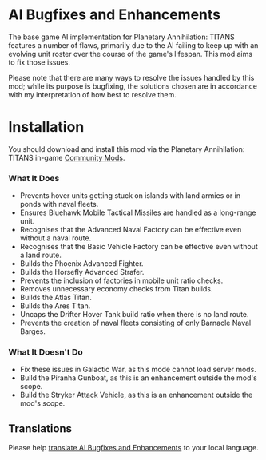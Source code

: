 # AI Bugfixes and Enhancements

The base game AI implementation for Planetary Annihilation: TITANS features a number of flaws, primarily due to the AI failing to keep up with an evolving unit roster over the course of the game's lifespan. This mod aims to fix those issues.

Please note that there are many ways to resolve the issues handled by this mod; while its purpose is bugfixing, the solutions chosen are in accordance with my interpretation of how best to resolve them.

# Installation

You should download and install this mod via the Planetary Annihilation: TITANS in-game [Community Mods](https://steamcommunity.com/sharedfiles/filedetails/?id=1417396826).

### What It Does

- Prevents hover units getting stuck on islands with land armies or in ponds with naval fleets.
- Ensures Bluehawk Mobile Tactical Missiles are handled as a long-range unit.
- Recognises that the Advanced Naval Factory can be effective even without a naval route.
- Recognises that the Basic Vehicle Factory can be effective even without a land route.
- Builds the Phoenix Advanced Fighter.
- Builds the Horsefly Advanced Strafer.
- Prevents the inclusion of factories in mobile unit ratio checks.
- Removes unnecessary economy checks from Titan builds.
- Builds the Atlas Titan.
- Builds the Ares Titan.
- Uncaps the Drifter Hover Tank build ratio when there is no land route.
- Prevents the creation of naval fleets consisting of only Barnacle Naval Barges.

### What It Doesn't Do

- Fix these issues in Galactic War, as this mode cannot load server mods.
- Build the Piranha Gunboat, as this is an enhancement outside the mod's scope.
- Build the Stryker Attack Vehicle, as this is an enhancement outside the mod's scope.

## Translations

Please help [translate AI Bugfixes and Enhancements](https://poeditor.com/join/project/wHanBb08ma) to your local language.

